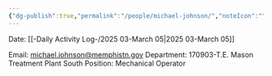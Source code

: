 ```yaml
---
{"dg-publish":true,"permalink":"/people/michael-johnson/","noteIcon":"","created":"2025-05-20T09:18:16.736-05:00"}
---
```


Date: [[-Daily Activity Log-/2025 03-March 05\|2025 03-March 05]]

Email: michael.johnson@memphistn.gov
Department: 170903-T.E. Mason Treatment Plant South
Position: Mechanical Operator